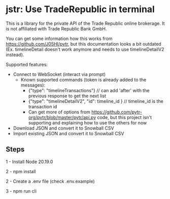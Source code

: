 # jstr: Use TradeRepublic in terminal

This is a library for the private API of the Trade Republic online brokerage. It is not affiliated with Trade Republic Bank GmbH.

You can get some information how this works from https://github.com/J05HI/pytr, but this documentation looks a bit outdated (Ex. timelineDetail doesn't work anymore and needs to use timelineDetailV2 instead).

Supported features:

- Connect to WebSocket (interact via prompt)
  - Known supported commands (token is already added to the messages):
    - {"type": "timelineTransactions"} // can add 'after' with the previous response to get the next list
    - {"type": "timelineDetailV2", "id": timeline_id } // timeline_id is the transaction id
    - Can get more of options from https://github.com/pytr-org/pytr/blob/master/pytr/api.py code, but this project isn't supporting and explaining how to use the others for now
- Download JSON and convert it to Snowball CSV
- Import existing JSON and convert it to Snowball CSV

## Steps

1 - Install Node 20.19.0

2 - npm install

2 - Create a .env file (check .env.example)

3 - npm run cli
